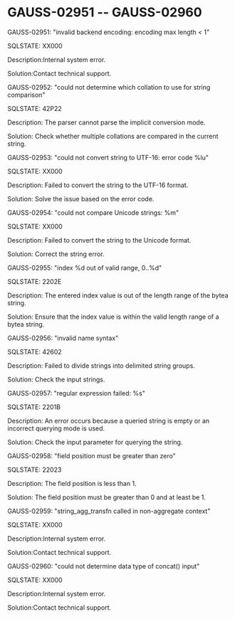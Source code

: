 # GAUSS-02951 -- GAUSS-02960<a name="EN-US_TOPIC_0302073577"></a>

GAUSS-02951: "invalid backend encoding: encoding max length < 1"

SQLSTATE: XX000

Description:Internal system error.

Solution:Contact technical support.

GAUSS-02952: "could not determine which collation to use for string comparison"

SQLSTATE: 42P22

Description: The parser cannot parse the implicit conversion mode.

Solution: Check whether multiple collations are compared in the current string.

GAUSS-02953: "could not convert string to UTF-16: error code %lu"

SQLSTATE: XX000

Description: Failed to convert the string to the UTF-16 format.

Solution: Solve the issue based on the error code.

GAUSS-02954: "could not compare Unicode strings: %m"

SQLSTATE: XX000

Description: Failed to convert the string to the Unicode format.

Solution: Correct the string error.

GAUSS-02955: "index %d out of valid range, 0..%d"

SQLSTATE: 2202E

Description: The entered index value is out of the length range of the bytea string.

Solution: Ensure that the index value is within the valid length range of a bytea string.

GAUSS-02956: "invalid name syntax"

SQLSTATE: 42602

Description: Failed to divide strings into delimited string groups.

Solution: Check the input strings.

GAUSS-02957: "regular expression failed: %s"

SQLSTATE: 2201B

Description: An error occurs because a queried string is empty or an incorrect querying mode is used.

Solution: Check the input parameter for querying the string.

GAUSS-02958: "field position must be greater than zero"

SQLSTATE: 22023

Description: The field position is less than 1.

Solution: The field position must be greater than 0 and at least be 1.

GAUSS-02959: "string\_agg\_transfn called in non-aggregate context"

SQLSTATE: XX000

Description:Internal system error.

Solution:Contact technical support.

GAUSS-02960: "could not determine data type of concat\(\) input"

SQLSTATE: XX000

Description:Internal system error.

Solution:Contact technical support.


